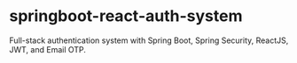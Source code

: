 # springboot-react-auth-system
Full-stack authentication system with Spring Boot, Spring Security, ReactJS, JWT, and Email OTP.
